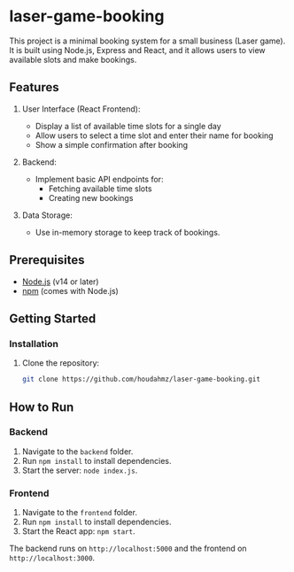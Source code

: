 # laser-game-booking

This project is a minimal booking system for a small business (Laser game). It is built using Node.js, Express and React, and it allows users to view available slots and make bookings.

## Features

1. User Interface (React Frontend):
   - Display a list of available time slots for a single day
   - Allow users to select a time slot and enter their name for booking
   - Show a simple confirmation after booking

2. Backend:
   - Implement basic API endpoints for:
     - Fetching available time slots
     - Creating new bookings

3. Data Storage:
   - Use in-memory storage to keep track of bookings.

## Prerequisites

- [Node.js](https://nodejs.org/) (v14 or later)
- [npm](https://www.npmjs.com/) (comes with Node.js)

## Getting Started

### Installation

1. Clone the repository:

   ```bash
   git clone https://github.com/houdahmz/laser-game-booking.git

## How to Run

### Backend
1. Navigate to the `backend` folder.
2. Run `npm install` to install dependencies.
3. Start the server: `node index.js`.

### Frontend
1. Navigate to the `frontend` folder.
2. Run `npm install` to install dependencies.
3. Start the React app: `npm start`.

The backend runs on `http://localhost:5000` and the frontend on `http://localhost:3000`.
